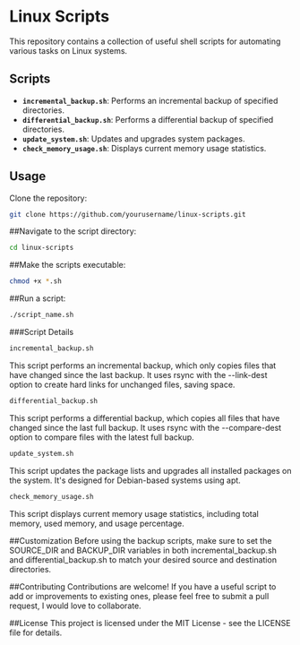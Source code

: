 # Linux Scripts

This repository contains a collection of useful shell scripts for automating various tasks on Linux systems.

## Scripts

- **`incremental_backup.sh`**: Performs an incremental backup of specified directories.
- **`differential_backup.sh`**: Performs a differential backup of specified directories.
- **`update_system.sh`**: Updates and upgrades system packages.
- **`check_memory_usage.sh`**: Displays current memory usage statistics.

## Usage

Clone the repository:
```bash
git clone https://github.com/yourusername/linux-scripts.git
```
##Navigate to the script directory:
```bash
cd linux-scripts
```
##Make the scripts executable:
```bash
chmod +x *.sh
```
##Run a script:
```bash
./script_name.sh
```
###Script Details
```bash
incremental_backup.sh
```
This script performs an incremental backup, which only copies files that have changed since the last backup. It uses rsync with the --link-dest option to create hard links for unchanged files, saving space.
```bash
differential_backup.sh
```
This script performs a differential backup, which copies all files that have changed since the last full backup. It uses rsync with the --compare-dest option to compare files with the latest full backup.
```bash
update_system.sh
```
This script updates the package lists and upgrades all installed packages on the system. It's designed for Debian-based systems using apt.
```bash
check_memory_usage.sh
```
This script displays current memory usage statistics, including total memory, used memory, and usage percentage.

##Customization
Before using the backup scripts, make sure to set the SOURCE_DIR and BACKUP_DIR variables in both incremental_backup.sh and differential_backup.sh to match your desired source and destination directories.

##Contributing
Contributions are welcome! If you have a useful script to add or improvements to existing ones, please feel free to submit a pull request, I would love to collaborate.

##License
This project is licensed under the MIT License - see the LICENSE file for details.
